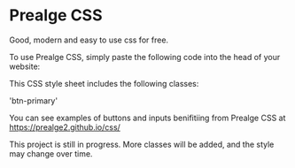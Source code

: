 # Prealge CSS
Good, modern and easy to use css for free.


To use Prealge CSS, simply paste the following code into the head of your website:



This CSS style sheet includes the following classes: 

'btn-primary'

    
 You can see examples of buttons and inputs benifitiing from Prealge CSS at https://prealge2.github.io/css/
 
 
 This project is still in progress. More classes will be added, and the style may change over time.
